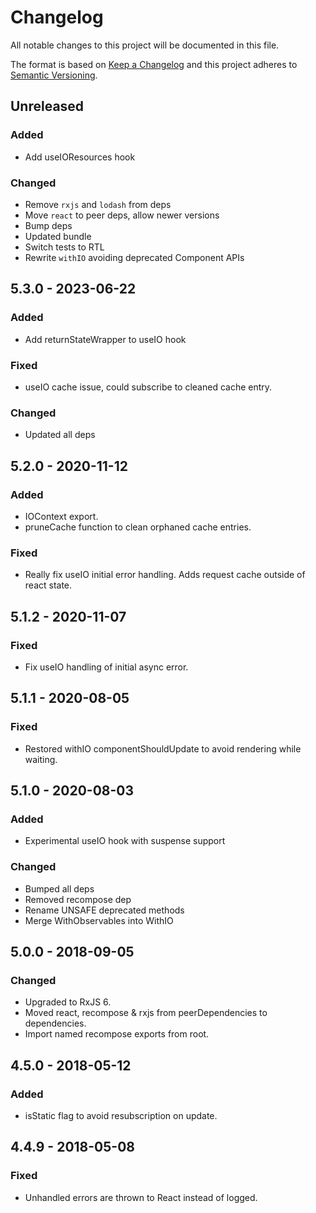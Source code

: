 # Changelog

All notable changes to this project will be documented in this file.

The format is based on [Keep a Changelog](http://keepachangelog.com/en/1.0.0/)
and this project adheres to [Semantic Versioning](http://semver.org/spec/v2.0.0.html).

## Unreleased

### Added

- Add useIOResources hook

### Changed

- Remove `rxjs` and `lodash` from deps
- Move `react` to peer deps, allow newer versions
- Bump deps
- Updated bundle
- Switch tests to RTL
- Rewrite `withIO` avoiding deprecated Component APIs

## 5.3.0 - 2023-06-22

### Added

- Add returnStateWrapper to useIO hook

### Fixed

- useIO cache issue, could subscribe to cleaned cache entry.

### Changed

- Updated all deps

## 5.2.0 - 2020-11-12

### Added

- IOContext export.
- pruneCache function to clean orphaned cache entries.

### Fixed

- Really fix useIO initial error handling. Adds request cache outside of react state.

## 5.1.2 - 2020-11-07

### Fixed

- Fix useIO handling of initial async error.

## 5.1.1 - 2020-08-05

### Fixed

- Restored withIO componentShouldUpdate to avoid rendering while waiting.

## 5.1.0 - 2020-08-03

### Added

- Experimental useIO hook with suspense support

### Changed

- Bumped all deps
- Removed recompose dep
- Rename UNSAFE deprecated methods
- Merge WithObservables into WithIO

## 5.0.0 - 2018-09-05

### Changed

- Upgraded to RxJS 6.
- Moved react, recompose & rxjs from peerDependencies to dependencies.
- Import named recompose exports from root.

## 4.5.0 - 2018-05-12

### Added

- isStatic flag to avoid resubscription on update.

## 4.4.9 - 2018-05-08

### Fixed

- Unhandled errors are thrown to React instead of logged.
